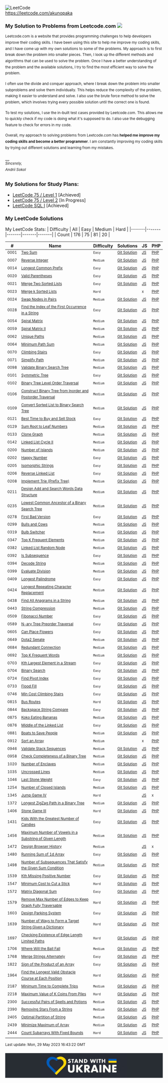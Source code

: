 ![LeetCode](https://img.shields.io/badge/My%20LeetCode%20Profile:-000000?style=for-the-badge&logo=LeetCode&logoColor=#d16c06) \
https://leetcode.com/akunopaka

### My Solution to Problems from Leetcode.com <img src="https://media.giphy.com/media/ZECV5BL5Y6aM1M4Szj/giphy.gif" width="50">

<sup>Leetcode.com is a website that provides programming challenges to help developers improve their coding skills. I
have
been using this site to help me improve my coding skills, and I have come up with my own solutions to some of the
problems. My approach is to first break down the problem into smaller pieces. Then, I look up the different methods and
algorithms that can be used to solve the problem. Once I have a better understanding of the problem and the available
solutions, I try to find the most efficient way to solve the problem.

</sup><sup>
I often use the divide and conquer approach, where I break down the problem into smaller subproblems and solve them
individually. This helps reduce the complexity of the problem, making it easier to understand and solve. I also use the
brute force method to solve the problem, which involves trying every possible solution until the correct one is found.

</sup><sup>
To test my solutions, I use the in-built test cases provided by Leetcode.com. This allows me to quickly check if my code
is doing what it's supposed to do. I also use the debugging feature to check for errors in my code.

</sup><sup>
Overall, my approach to solving problems from Leetcode.com has **helped me improve my coding skills and become a better
programmer**. I am constantly improving my coding skills by trying out different solutions and learning from my
mistakes.</sup>

__<br/>
<sup>*Sincerely, <br/>
Andrii Sokol*</sup>

### My Solutions for Study Plans:

* [LeetCode 75 / Level 1](https://github.com/akunopaka/leetcode/blob/master/Study-Plan--LeetCode-75--Level-1.md) [Achieved]
* [LeetCode 75 / Level 2](https://github.com/akunopaka/leetcode/blob/master/Study-Plan--LeetCode-75--Level-2.md) [In Progress]
* [LeetCode SQL I](https://github.com/akunopaka/leetcode/blob/master/Study-Plan--SQL-I--Level-1.md) [Achieved]

### My LeetCode Solutions

<!-- LeetCode Solutions Table -->
My LeetCode Stats: 
 | Difficulty  |  All | Easy | Medium | Hard |
|-------|-------|-------|-------|-------|
| Count |  176 |  75 |  81 |  20 | 


|   #   | Name  | Difficulty | Solutions | JS | PHP  |
|-------|-------|-------|------|------|------|
|<sup>0001</sup>|<sup>[Two Sum](https://leetcode.com/problems/two-sum/)</sup>|<sup>`Easy`</sup>|<sup>[Git Solution](https://github.com/akunopaka/leetcode/blob/master/solutions/0001--two-sum.md)</sup>|<sup>[JS](https://github.com/akunopaka/leetcode/blob/master/js/0001--two-sum.js)</sup>|<sup>[PHP](https://github.com/akunopaka/leetcode/blob/master/php/0001--two-sum.php)</sup>|
|<sup>0007</sup>|<sup>[Reverse Integer](https://leetcode.com/problems/reverse-integer/)</sup>|<sup>`Medium`</sup>|<sup>[Git Solution](https://github.com/akunopaka/leetcode/blob/master/solutions/0007--reverse-integer.md)</sup>|<sup>[JS](https://github.com/akunopaka/leetcode/blob/master/js/0007--reverse-integer.js)</sup>|<sup>[PHP](https://github.com/akunopaka/leetcode/blob/master/php/0007--reverse-integer.php)</sup>|
|<sup>0014</sup>|<sup>[Longest Common Prefix](https://leetcode.com/problems/longest-common-prefix/)</sup>|<sup>`Easy`</sup>|<sup>[Git Solution](https://github.com/akunopaka/leetcode/blob/master/solutions/0014--longest-common-prefix.md)</sup>|<sup>[JS](https://github.com/akunopaka/leetcode/blob/master/js/0014--longest-common-prefix.js)</sup>|<sup>[PHP](https://github.com/akunopaka/leetcode/blob/master/php/0014--longest-common-prefix.php)</sup>|
|<sup>0020</sup>|<sup>[Valid Parentheses](https://leetcode.com/problems/valid-parentheses/)</sup>|<sup>`Easy`</sup>|<sup>[Git Solution](https://github.com/akunopaka/leetcode/blob/master/solutions/0020--valid-parentheses.md)</sup>|<sup>[JS](https://github.com/akunopaka/leetcode/blob/master/js/0020--valid-parentheses.js)</sup>|<sup>[PHP](https://github.com/akunopaka/leetcode/blob/master/php/0020--valid-parentheses.php)</sup>|
|<sup>0021</sup>|<sup>[Merge Two Sorted Lists](https://leetcode.com/problems/merge-two-sorted-lists/)</sup>|<sup>`Easy`</sup>|<sup>[Git Solution](https://github.com/akunopaka/leetcode/blob/master/solutions/0021--merge-two-sorted-lists.md)</sup>|<sup>[JS](https://github.com/akunopaka/leetcode/blob/master/js/0021--merge-two-sorted-lists.js)</sup>|<sup>[PHP](https://github.com/akunopaka/leetcode/blob/master/php/0021--merge-two-sorted-lists.php)</sup>|
|<sup>0023</sup>|<sup>[Merge k Sorted Lists](https://leetcode.com/problems/merge-k-sorted-lists/)</sup>|<sup>`Hard`</sup>|<sup></sup>|<sup>x</sup>|<sup>[PHP](https://github.com/akunopaka/leetcode/blob/master/php/0023--merge-k-sorted-lists.php)</sup>|
|<sup>0024</sup>|<sup>[Swap Nodes in Pairs](https://leetcode.com/problems/swap-nodes-in-pairs/)</sup>|<sup>`Medium`</sup>|<sup>[Git Solution](https://github.com/akunopaka/leetcode/blob/master/solutions/0024--swap-nodes-in-pairs.md)</sup>|<sup>[JS](https://github.com/akunopaka/leetcode/blob/master/js/0024--swap-nodes-in-pairs.js)</sup>|<sup>[PHP](https://github.com/akunopaka/leetcode/blob/master/php/0024--swap-nodes-in-pairs.php)</sup>|
|<sup>0028</sup>|<sup>[Find the Index of the First Occurrence in a String](https://leetcode.com/problems/find-the-index-of-the-first-occurrence-in-a-string/)</sup>|<sup>`Easy`</sup>|<sup>[Git Solution](https://github.com/akunopaka/leetcode/blob/master/solutions/0028--find-the-index-of-the-first-occurrence-in-a-string.md)</sup>|<sup>[JS](https://github.com/akunopaka/leetcode/blob/master/js/0028--find-the-index-of-the-first-occurrence-in-a-string.js)</sup>|<sup>[PHP](https://github.com/akunopaka/leetcode/blob/master/php/0028--find-the-index-of-the-first-occurrence-in-a-string.php)</sup>|
|<sup>0054</sup>|<sup>[Spiral Matrix](https://leetcode.com/problems/spiral-matrix/)</sup>|<sup>`Medium`</sup>|<sup>[Git Solution](https://github.com/akunopaka/leetcode/blob/master/solutions/0054--spiral-matrix.md)</sup>|<sup>[JS](https://github.com/akunopaka/leetcode/blob/master/js/0054--spiral-matrix.js)</sup>|<sup>[PHP](https://github.com/akunopaka/leetcode/blob/master/php/0054--spiral-matrix.php)</sup>|
|<sup>0059</sup>|<sup>[Spiral Matrix II](https://leetcode.com/problems/spiral-matrix-ii/)</sup>|<sup>`Medium`</sup>|<sup>[Git Solution](https://github.com/akunopaka/leetcode/blob/master/solutions/0059--spiral-matrix-ii.md)</sup>|<sup>[JS](https://github.com/akunopaka/leetcode/blob/master/js/0059--spiral-matrix-ii.js)</sup>|<sup>[PHP](https://github.com/akunopaka/leetcode/blob/master/php/0059--spiral-matrix-ii.php)</sup>|
|<sup>0062</sup>|<sup>[Unique Paths](https://leetcode.com/problems/unique-paths/)</sup>|<sup>`Medium`</sup>|<sup>[Git Solution](https://github.com/akunopaka/leetcode/blob/master/solutions/0062--unique-paths.md)</sup>|<sup>[JS](https://github.com/akunopaka/leetcode/blob/master/js/0062--unique-paths.js)</sup>|<sup>[PHP](https://github.com/akunopaka/leetcode/blob/master/php/0062--unique-paths.php)</sup>|
|<sup>0064</sup>|<sup>[Minimum Path Sum](https://leetcode.com/problems/minimum-path-sum/)</sup>|<sup>`Medium`</sup>|<sup>[Git Solution](https://github.com/akunopaka/leetcode/blob/master/solutions/0064--minimum-path-sum.md)</sup>|<sup>[JS](https://github.com/akunopaka/leetcode/blob/master/js/0064--minimum-path-sum.js)</sup>|<sup>[PHP](https://github.com/akunopaka/leetcode/blob/master/php/0064--minimum-path-sum.php)</sup>|
|<sup>0070</sup>|<sup>[Climbing Stairs](https://leetcode.com/problems/climbing-stairs/)</sup>|<sup>`Easy`</sup>|<sup>[Git Solution](https://github.com/akunopaka/leetcode/blob/master/solutions/0070--climbing-stairs.md)</sup>|<sup>[JS](https://github.com/akunopaka/leetcode/blob/master/js/0070--climbing-stairs.js)</sup>|<sup>[PHP](https://github.com/akunopaka/leetcode/blob/master/php/0070--climbing-stairs.php)</sup>|
|<sup>0071</sup>|<sup>[Simplify Path](https://leetcode.com/problems/simplify-path/)</sup>|<sup>`Medium`</sup>|<sup>[Git Solution](https://github.com/akunopaka/leetcode/blob/master/solutions/0071--simplify-path.md)</sup>|<sup>[JS](https://github.com/akunopaka/leetcode/blob/master/js/0071--simplify-path.js)</sup>|<sup>[PHP](https://github.com/akunopaka/leetcode/blob/master/php/0071--simplify-path.php)</sup>|
|<sup>0098</sup>|<sup>[Validate Binary Search Tree](https://leetcode.com/problems/validate-binary-search-tree/)</sup>|<sup>`Medium`</sup>|<sup>[Git Solution](https://github.com/akunopaka/leetcode/blob/master/solutions/0098--validate-binary-search-tree.md)</sup>|<sup>[JS](https://github.com/akunopaka/leetcode/blob/master/js/0098--validate-binary-search-tree.js)</sup>|<sup>[PHP](https://github.com/akunopaka/leetcode/blob/master/php/0098--validate-binary-search-tree.php)</sup>|
|<sup>0101</sup>|<sup>[Symmetric Tree](https://leetcode.com/problems/symmetric-tree/)</sup>|<sup>`Easy`</sup>|<sup>[Git Solution](https://github.com/akunopaka/leetcode/blob/master/solutions/0101--symmetric-tree.md)</sup>|<sup>[JS](https://github.com/akunopaka/leetcode/blob/master/js/0101--symmetric-tree.js)</sup>|<sup>[PHP](https://github.com/akunopaka/leetcode/blob/master/php/0101--symmetric-tree.php)</sup>|
|<sup>0102</sup>|<sup>[Binary Tree Level Order Traversal](https://leetcode.com/problems/binary-tree-level-order-traversal/)</sup>|<sup>`Medium`</sup>|<sup>[Git Solution](https://github.com/akunopaka/leetcode/blob/master/solutions/0102--binary-tree-level-order-traversal.md)</sup>|<sup>[JS](https://github.com/akunopaka/leetcode/blob/master/js/0102--binary-tree-level-order-traversal.js)</sup>|<sup>[PHP](https://github.com/akunopaka/leetcode/blob/master/php/0102--binary-tree-level-order-traversal.php)</sup>|
|<sup>0106</sup>|<sup>[Construct Binary Tree from Inorder and Postorder Traversal](https://leetcode.com/problems/construct-binary-tree-from-inorder-and-postorder-traversal/)</sup>|<sup>`Medium`</sup>|<sup>[Git Solution](https://github.com/akunopaka/leetcode/blob/master/solutions/0106--construct-binary-tree-from-inorder-and-postorder-traversal.md)</sup>|<sup>[JS](https://github.com/akunopaka/leetcode/blob/master/js/0106--construct-binary-tree-from-inorder-and-postorder-traversal.js)</sup>|<sup>[PHP](https://github.com/akunopaka/leetcode/blob/master/php/0106--construct-binary-tree-from-inorder-and-postorder-traversal.php)</sup>|
|<sup>0109</sup>|<sup>[Convert Sorted List to Binary Search Tree](https://leetcode.com/problems/convert-sorted-list-to-binary-search-tree/)</sup>|<sup>`Medium`</sup>|<sup>[Git Solution](https://github.com/akunopaka/leetcode/blob/master/solutions/0109--convert-sorted-list-to-binary-search-tree.md)</sup>|<sup>[JS](https://github.com/akunopaka/leetcode/blob/master/js/0109--convert-sorted-list-to-binary-search-tree.js)</sup>|<sup>[PHP](https://github.com/akunopaka/leetcode/blob/master/php/0109--convert-sorted-list-to-binary-search-tree.php)</sup>|
|<sup>0121</sup>|<sup>[Best Time to Buy and Sell Stock](https://leetcode.com/problems/best-time-to-buy-and-sell-stock/)</sup>|<sup>`Easy`</sup>|<sup>[Git Solution](https://github.com/akunopaka/leetcode/blob/master/solutions/0121--best-time-to-buy-and-sell-stock.md)</sup>|<sup>[JS](https://github.com/akunopaka/leetcode/blob/master/js/0121--best-time-to-buy-and-sell-stock.js)</sup>|<sup>[PHP](https://github.com/akunopaka/leetcode/blob/master/php/0121--best-time-to-buy-and-sell-stock.php)</sup>|
|<sup>0129</sup>|<sup>[Sum Root to Leaf Numbers](https://leetcode.com/problems/sum-root-to-leaf-numbers/)</sup>|<sup>`Medium`</sup>|<sup>[Git Solution](https://github.com/akunopaka/leetcode/blob/master/solutions/0129--sum-root-to-leaf-numbers.md)</sup>|<sup>[JS](https://github.com/akunopaka/leetcode/blob/master/js/0129--sum-root-to-leaf-numbers.js)</sup>|<sup>[PHP](https://github.com/akunopaka/leetcode/blob/master/php/0129--sum-root-to-leaf-numbers.php)</sup>|
|<sup>0133</sup>|<sup>[Clone Graph](https://leetcode.com/problems/clone-graph/)</sup>|<sup>`Medium`</sup>|<sup>[Git Solution](https://github.com/akunopaka/leetcode/blob/master/solutions/0133--clone-graph.md)</sup>|<sup>[JS](https://github.com/akunopaka/leetcode/blob/master/js/0133--clone-graph.js)</sup>|<sup>[PHP](https://github.com/akunopaka/leetcode/blob/master/php/0133--clone-graph.php)</sup>|
|<sup>0142</sup>|<sup>[Linked List Cycle II](https://leetcode.com/problems/linked-list-cycle-ii/)</sup>|<sup>`Medium`</sup>|<sup>[Git Solution](https://github.com/akunopaka/leetcode/blob/master/solutions/0142--linked-list-cycle-ii.md)</sup>|<sup>[JS](https://github.com/akunopaka/leetcode/blob/master/js/0142--linked-list-cycle-ii.js)</sup>|<sup>[PHP](https://github.com/akunopaka/leetcode/blob/master/php/0142--linked-list-cycle-ii.php)</sup>|
|<sup>0200</sup>|<sup>[Number of Islands](https://leetcode.com/problems/number-of-islands/)</sup>|<sup>`Medium`</sup>|<sup>[Git Solution](https://github.com/akunopaka/leetcode/blob/master/solutions/0200--number-of-islands.md)</sup>|<sup>[JS](https://github.com/akunopaka/leetcode/blob/master/js/0200--number-of-islands.js)</sup>|<sup>[PHP](https://github.com/akunopaka/leetcode/blob/master/php/0200--number-of-islands.php)</sup>|
|<sup>0202</sup>|<sup>[Happy Number](https://leetcode.com/problems/happy-number/)</sup>|<sup>`Easy`</sup>|<sup>[Git Solution](https://github.com/akunopaka/leetcode/blob/master/solutions/0202--happy-number.md)</sup>|<sup>[JS](https://github.com/akunopaka/leetcode/blob/master/js/0202--happy-number.js)</sup>|<sup>[PHP](https://github.com/akunopaka/leetcode/blob/master/php/0202--happy-number.php)</sup>|
|<sup>0205</sup>|<sup>[Isomorphic Strings](https://leetcode.com/problems/isomorphic-strings/)</sup>|<sup>`Easy`</sup>|<sup>[Git Solution](https://github.com/akunopaka/leetcode/blob/master/solutions/0205--isomorphic-strings.md)</sup>|<sup>[JS](https://github.com/akunopaka/leetcode/blob/master/js/0205--isomorphic-strings.js)</sup>|<sup>[PHP](https://github.com/akunopaka/leetcode/blob/master/php/0205--isomorphic-strings.php)</sup>|
|<sup>0206</sup>|<sup>[Reverse Linked List](https://leetcode.com/problems/reverse-linked-list/)</sup>|<sup>`Easy`</sup>|<sup>[Git Solution](https://github.com/akunopaka/leetcode/blob/master/solutions/0206--reverse-linked-list.md)</sup>|<sup>[JS](https://github.com/akunopaka/leetcode/blob/master/js/0206--reverse-linked-list.js)</sup>|<sup>[PHP](https://github.com/akunopaka/leetcode/blob/master/php/0206--reverse-linked-list.php)</sup>|
|<sup>0208</sup>|<sup>[Implement Trie (Prefix Tree)](https://leetcode.com/problems/implement-trie-prefix-tree/)</sup>|<sup>`Medium`</sup>|<sup>[Git Solution](https://github.com/akunopaka/leetcode/blob/master/solutions/0208--implement-trie-prefix-tree.md)</sup>|<sup>[JS](https://github.com/akunopaka/leetcode/blob/master/js/0208--implement-trie-prefix-tree.js)</sup>|<sup>[PHP](https://github.com/akunopaka/leetcode/blob/master/php/0208--implement-trie-prefix-tree.php)</sup>|
|<sup>0211</sup>|<sup>[Design Add and Search Words Data Structure](https://leetcode.com/problems/design-add-and-search-words-data-structure/)</sup>|<sup>`Medium`</sup>|<sup>[Git Solution](https://github.com/akunopaka/leetcode/blob/master/solutions/0211--design-add-and-search-words-data-structure.md)</sup>|<sup>[JS](https://github.com/akunopaka/leetcode/blob/master/js/0211--design-add-and-search-words-data-structure.js)</sup>|<sup>[PHP](https://github.com/akunopaka/leetcode/blob/master/php/0211--design-add-and-search-words-data-structure.php)</sup>|
|<sup>0235</sup>|<sup>[Lowest Common Ancestor of a Binary Search Tree](https://leetcode.com/problems/lowest-common-ancestor-of-a-binary-search-tree/)</sup>|<sup>`Medium`</sup>|<sup>[Git Solution](https://github.com/akunopaka/leetcode/blob/master/solutions/0235--lowest-common-ancestor-of-a-binary-search-tree.md)</sup>|<sup>[JS](https://github.com/akunopaka/leetcode/blob/master/js/0235--lowest-common-ancestor-of-a-binary-search-tree.js)</sup>|<sup>[PHP](https://github.com/akunopaka/leetcode/blob/master/php/0235--lowest-common-ancestor-of-a-binary-search-tree.php)</sup>|
|<sup>0278</sup>|<sup>[First Bad Version](https://leetcode.com/problems/first-bad-version/)</sup>|<sup>`Easy`</sup>|<sup>[Git Solution](https://github.com/akunopaka/leetcode/blob/master/solutions/0278--first-bad-version.md)</sup>|<sup>[JS](https://github.com/akunopaka/leetcode/blob/master/js/0278--first-bad-version.js)</sup>|<sup>[PHP](https://github.com/akunopaka/leetcode/blob/master/php/0278--first-bad-version.php)</sup>|
|<sup>0299</sup>|<sup>[Bulls and Cows](https://leetcode.com/problems/bulls-and-cows/)</sup>|<sup>`Medium`</sup>|<sup>[Git Solution](https://github.com/akunopaka/leetcode/blob/master/solutions/0299--bulls-and-cows.md)</sup>|<sup>[JS](https://github.com/akunopaka/leetcode/blob/master/js/0299--bulls-and-cows.js)</sup>|<sup>[PHP](https://github.com/akunopaka/leetcode/blob/master/php/0299--bulls-and-cows.php)</sup>|
|<sup>0319</sup>|<sup>[Bulb Switcher](https://leetcode.com/problems/bulb-switcher/)</sup>|<sup>`Medium`</sup>|<sup>[Git Solution](https://github.com/akunopaka/leetcode/blob/master/solutions/0319--bulb-switcher.md)</sup>|<sup>[JS](https://github.com/akunopaka/leetcode/blob/master/js/0319--bulb-switcher.js)</sup>|<sup>[PHP](https://github.com/akunopaka/leetcode/blob/master/php/0319--bulb-switcher.php)</sup>|
|<sup>0347</sup>|<sup>[Top K Frequent Elements](https://leetcode.com/problems/top-k-frequent-elements/)</sup>|<sup>`Medium`</sup>|<sup>[Git Solution](https://github.com/akunopaka/leetcode/blob/master/solutions/0347--top-k-frequent-elements.md)</sup>|<sup>[JS](https://github.com/akunopaka/leetcode/blob/master/js/0347--top-k-frequent-elements.js)</sup>|<sup>[PHP](https://github.com/akunopaka/leetcode/blob/master/php/0347--top-k-frequent-elements.php)</sup>|
|<sup>0382</sup>|<sup>[Linked List Random Node](https://leetcode.com/problems/linked-list-random-node/)</sup>|<sup>`Medium`</sup>|<sup>[Git Solution](https://github.com/akunopaka/leetcode/blob/master/solutions/0382--linked-list-random-node.md)</sup>|<sup>[JS](https://github.com/akunopaka/leetcode/blob/master/js/0382--linked-list-random-node.js)</sup>|<sup>[PHP](https://github.com/akunopaka/leetcode/blob/master/php/0382--linked-list-random-node.php)</sup>|
|<sup>0392</sup>|<sup>[Is Subsequence](https://leetcode.com/problems/is-subsequence/)</sup>|<sup>`Easy`</sup>|<sup>[Git Solution](https://github.com/akunopaka/leetcode/blob/master/solutions/0392--is-subsequence.md)</sup>|<sup>[JS](https://github.com/akunopaka/leetcode/blob/master/js/0392--is-subsequence.js)</sup>|<sup>[PHP](https://github.com/akunopaka/leetcode/blob/master/php/0392--is-subsequence.php)</sup>|
|<sup>0394</sup>|<sup>[Decode String](https://leetcode.com/problems/decode-string/)</sup>|<sup>`Medium`</sup>|<sup>[Git Solution](https://github.com/akunopaka/leetcode/blob/master/solutions/0394--decode-string.md)</sup>|<sup>[JS](https://github.com/akunopaka/leetcode/blob/master/js/0394--decode-string.js)</sup>|<sup>[PHP](https://github.com/akunopaka/leetcode/blob/master/php/0394--decode-string.php)</sup>|
|<sup>0399</sup>|<sup>[Evaluate Division](https://leetcode.com/problems/evaluate-division/)</sup>|<sup>`Medium`</sup>|<sup>[Git Solution](https://github.com/akunopaka/leetcode/blob/master/solutions/0399--evaluate-division.md)</sup>|<sup>[JS](https://github.com/akunopaka/leetcode/blob/master/js/0399--evaluate-division.js)</sup>|<sup>[PHP](https://github.com/akunopaka/leetcode/blob/master/php/0399--evaluate-division.php)</sup>|
|<sup>0409</sup>|<sup>[Longest Palindrome](https://leetcode.com/problems/longest-palindrome/)</sup>|<sup>`Easy`</sup>|<sup>[Git Solution](https://github.com/akunopaka/leetcode/blob/master/solutions/0409--longest-palindrome.md)</sup>|<sup>[JS](https://github.com/akunopaka/leetcode/blob/master/js/0409--longest-palindrome.js)</sup>|<sup>[PHP](https://github.com/akunopaka/leetcode/blob/master/php/0409--longest-palindrome.php)</sup>|
|<sup>0424</sup>|<sup>[Longest Repeating Character Replacement](https://leetcode.com/problems/longest-repeating-character-replacement/)</sup>|<sup>`Medium`</sup>|<sup>[Git Solution](https://github.com/akunopaka/leetcode/blob/master/solutions/0424--longest-repeating-character-replacement.md)</sup>|<sup>[JS](https://github.com/akunopaka/leetcode/blob/master/js/0424--longest-repeating-character-replacement.js)</sup>|<sup>[PHP](https://github.com/akunopaka/leetcode/blob/master/php/0424--longest-repeating-character-replacement.php)</sup>|
|<sup>0438</sup>|<sup>[Find All Anagrams in a String](https://leetcode.com/problems/find-all-anagrams-in-a-string/)</sup>|<sup>`Medium`</sup>|<sup>[Git Solution](https://github.com/akunopaka/leetcode/blob/master/solutions/0438--find-all-anagrams-in-a-string.md)</sup>|<sup>[JS](https://github.com/akunopaka/leetcode/blob/master/js/0438--find-all-anagrams-in-a-string.js)</sup>|<sup>[PHP](https://github.com/akunopaka/leetcode/blob/master/php/0438--find-all-anagrams-in-a-string.php)</sup>|
|<sup>0443</sup>|<sup>[String Compression](https://leetcode.com/problems/string-compression/)</sup>|<sup>`Medium`</sup>|<sup>[Git Solution](https://github.com/akunopaka/leetcode/blob/master/solutions/0443--string-compression.md)</sup>|<sup>[JS](https://github.com/akunopaka/leetcode/blob/master/js/0443--string-compression.js)</sup>|<sup>[PHP](https://github.com/akunopaka/leetcode/blob/master/php/0443--string-compression.php)</sup>|
|<sup>0509</sup>|<sup>[Fibonacci Number](https://leetcode.com/problems/fibonacci-number/)</sup>|<sup>`Easy`</sup>|<sup>[Git Solution](https://github.com/akunopaka/leetcode/blob/master/solutions/0509--fibonacci-number.md)</sup>|<sup>[JS](https://github.com/akunopaka/leetcode/blob/master/js/0509--fibonacci-number.js)</sup>|<sup>[PHP](https://github.com/akunopaka/leetcode/blob/master/php/0509--fibonacci-number.php)</sup>|
|<sup>0589</sup>|<sup>[N-ary Tree Preorder Traversal](https://leetcode.com/problems/n-ary-tree-preorder-traversal/)</sup>|<sup>`Easy`</sup>|<sup>[Git Solution](https://github.com/akunopaka/leetcode/blob/master/solutions/0589--n-ary-tree-preorder-traversal.md)</sup>|<sup>[JS](https://github.com/akunopaka/leetcode/blob/master/js/0589--n-ary-tree-preorder-traversal.js)</sup>|<sup>[PHP](https://github.com/akunopaka/leetcode/blob/master/php/0589--n-ary-tree-preorder-traversal.php)</sup>|
|<sup>0605</sup>|<sup>[Can Place Flowers](https://leetcode.com/problems/can-place-flowers/)</sup>|<sup>`Easy`</sup>|<sup>[Git Solution](https://github.com/akunopaka/leetcode/blob/master/solutions/0605--can-place-flowers.txt)</sup>|<sup>[JS](https://github.com/akunopaka/leetcode/blob/master/js/0605--can-place-flowers.js)</sup>|<sup>[PHP](https://github.com/akunopaka/leetcode/blob/master/php/0605--can-place-flowers.php)</sup>|
|<sup>0649</sup>|<sup>[Dota2 Senate](https://leetcode.com/problems/dota2-senate/)</sup>|<sup>`Medium`</sup>|<sup>[Git Solution](https://github.com/akunopaka/leetcode/blob/master/solutions/0649--dota2-senate.md)</sup>|<sup>[JS](https://github.com/akunopaka/leetcode/blob/master/js/0649--dota2-senate.js)</sup>|<sup>[PHP](https://github.com/akunopaka/leetcode/blob/master/php/0649--dota2-senate.php)</sup>|
|<sup>0684</sup>|<sup>[Redundant Connection](https://leetcode.com/problems/redundant-connection/)</sup>|<sup>`Medium`</sup>|<sup>[Git Solution](https://github.com/akunopaka/leetcode/blob/master/solutions/0684--redundant-connection.md)</sup>|<sup>[JS](https://github.com/akunopaka/leetcode/blob/master/js/0684--redundant-connection.js)</sup>|<sup>[PHP](https://github.com/akunopaka/leetcode/blob/master/php/0684--redundant-connection.php)</sup>|
|<sup>0692</sup>|<sup>[Top K Frequent Words](https://leetcode.com/problems/top-k-frequent-words/)</sup>|<sup>`Medium`</sup>|<sup>[Git Solution](https://github.com/akunopaka/leetcode/blob/master/solutions/0692--top-k-frequent-words.md)</sup>|<sup>[JS](https://github.com/akunopaka/leetcode/blob/master/js/0692--top-k-frequent-words.js)</sup>|<sup>[PHP](https://github.com/akunopaka/leetcode/blob/master/php/0692--top-k-frequent-words.php)</sup>|
|<sup>0703</sup>|<sup>[Kth Largest Element in a Stream](https://leetcode.com/problems/kth-largest-element-in-a-stream/)</sup>|<sup>`Easy`</sup>|<sup>[Git Solution](https://github.com/akunopaka/leetcode/blob/master/solutions/0703--kth-largest-element-in-a-stream.md)</sup>|<sup>[JS](https://github.com/akunopaka/leetcode/blob/master/js/0703--kth-largest-element-in-a-stream.js)</sup>|<sup>[PHP](https://github.com/akunopaka/leetcode/blob/master/php/0703--kth-largest-element-in-a-stream.php)</sup>|
|<sup>0704</sup>|<sup>[Binary Search](https://leetcode.com/problems/binary-search/)</sup>|<sup>`Easy`</sup>|<sup>[Git Solution](https://github.com/akunopaka/leetcode/blob/master/solutions/0704--binary-search.md)</sup>|<sup>[JS](https://github.com/akunopaka/leetcode/blob/master/js/0704--binary-search.js)</sup>|<sup>[PHP](https://github.com/akunopaka/leetcode/blob/master/php/0704--binary-search.php)</sup>|
|<sup>0724</sup>|<sup>[Find Pivot Index](https://leetcode.com/problems/find-pivot-index/)</sup>|<sup>`Easy`</sup>|<sup>[Git Solution](https://github.com/akunopaka/leetcode/blob/master/solutions/0724--find-pivot-index.md)</sup>|<sup>[JS](https://github.com/akunopaka/leetcode/blob/master/js/0724--find-pivot-index.js)</sup>|<sup>[PHP](https://github.com/akunopaka/leetcode/blob/master/php/0724--find-pivot-index.php)</sup>|
|<sup>0733</sup>|<sup>[Flood Fill](https://leetcode.com/problems/flood-fill/)</sup>|<sup>`Easy`</sup>|<sup>[Git Solution](https://github.com/akunopaka/leetcode/blob/master/solutions/0733--flood-fill.md)</sup>|<sup>[JS](https://github.com/akunopaka/leetcode/blob/master/js/0733--flood-fill.js)</sup>|<sup>[PHP](https://github.com/akunopaka/leetcode/blob/master/php/0733--flood-fill.php)</sup>|
|<sup>0746</sup>|<sup>[Min Cost Climbing Stairs](https://leetcode.com/problems/min-cost-climbing-stairs/)</sup>|<sup>`Easy`</sup>|<sup>[Git Solution](https://github.com/akunopaka/leetcode/blob/master/solutions/0746--min-cost-climbing-stairs.md)</sup>|<sup>[JS](https://github.com/akunopaka/leetcode/blob/master/js/0746--min-cost-climbing-stairs.js)</sup>|<sup>[PHP](https://github.com/akunopaka/leetcode/blob/master/php/0746--min-cost-climbing-stairs.php)</sup>|
|<sup>0815</sup>|<sup>[Bus Routes](https://leetcode.com/problems/bus-routes/)</sup>|<sup>`Hard`</sup>|<sup>[Git Solution](https://github.com/akunopaka/leetcode/blob/master/solutions/0815--bus-routes.md)</sup>|<sup>[JS](https://github.com/akunopaka/leetcode/blob/master/js/0815--bus-routes.js)</sup>|<sup>[PHP](https://github.com/akunopaka/leetcode/blob/master/php/0815--bus-routes.php)</sup>|
|<sup>0844</sup>|<sup>[Backspace String Compare](https://leetcode.com/problems/backspace-string-compare/)</sup>|<sup>`Easy`</sup>|<sup>[Git Solution](https://github.com/akunopaka/leetcode/blob/master/solutions/0844--backspace-string-compare.md)</sup>|<sup>[JS](https://github.com/akunopaka/leetcode/blob/master/js/0844--backspace-string-compare.js)</sup>|<sup>[PHP](https://github.com/akunopaka/leetcode/blob/master/php/0844--backspace-string-compare.php)</sup>|
|<sup>0875</sup>|<sup>[Koko Eating Bananas](https://leetcode.com/problems/koko-eating-bananas/)</sup>|<sup>`Medium`</sup>|<sup>[Git Solution](https://github.com/akunopaka/leetcode/blob/master/solutions/875--koko-eating-bananas.txt)</sup>|<sup>[JS](https://github.com/akunopaka/leetcode/blob/master/js/875--koko-eating-bananas.js)</sup>|<sup>[PHP](https://github.com/akunopaka/leetcode/blob/master/php/875--koko-eating-bananas.php)</sup>|
|<sup>0876</sup>|<sup>[Middle of the Linked List](https://leetcode.com/problems/middle-of-the-linked-list/)</sup>|<sup>`Easy`</sup>|<sup>[Git Solution](https://github.com/akunopaka/leetcode/blob/master/solutions/0876--middle-of-the-linked-list.md)</sup>|<sup>[JS](https://github.com/akunopaka/leetcode/blob/master/js/0876--middle-of-the-linked-list.js)</sup>|<sup>[PHP](https://github.com/akunopaka/leetcode/blob/master/php/0876--middle-of-the-linked-list.php)</sup>|
|<sup>0881</sup>|<sup>[Boats to Save People](https://leetcode.com/problems/boats-to-save-people/)</sup>|<sup>`Medium`</sup>|<sup>[Git Solution](https://github.com/akunopaka/leetcode/blob/master/solutions/0881--boats-to-save-people.md)</sup>|<sup>[JS](https://github.com/akunopaka/leetcode/blob/master/js/0881--boats-to-save-people.js)</sup>|<sup>[PHP](https://github.com/akunopaka/leetcode/blob/master/php/0881--boats-to-save-people.php)</sup>|
|<sup>0912</sup>|<sup>[Sort an Array](https://leetcode.com/problems/sort-an-array/)</sup>|<sup>`Medium`</sup>|<sup></sup>|<sup>x</sup>|<sup>[PHP](https://github.com/akunopaka/leetcode/blob/master/php/912--sort-an-array.php)</sup>|
|<sup>0946</sup>|<sup>[Validate Stack Sequences](https://leetcode.com/problems/validate-stack-sequences/)</sup>|<sup>`Medium`</sup>|<sup>[Git Solution](https://github.com/akunopaka/leetcode/blob/master/solutions/0946--validate-stack-sequences.md)</sup>|<sup>[JS](https://github.com/akunopaka/leetcode/blob/master/js/0946--validate-stack-sequences.js)</sup>|<sup>[PHP](https://github.com/akunopaka/leetcode/blob/master/php/0946--validate-stack-sequences.php)</sup>|
|<sup>0958</sup>|<sup>[Check Completeness of a Binary Tree](https://leetcode.com/problems/check-completeness-of-a-binary-tree/)</sup>|<sup>`Medium`</sup>|<sup>[Git Solution](https://github.com/akunopaka/leetcode/blob/master/solutions/958--check-completeness-of-a-binary-tree.txt)</sup>|<sup>[JS](https://github.com/akunopaka/leetcode/blob/master/js/958--check-completeness-of-a-binary-tree.js)</sup>|<sup>[PHP](https://github.com/akunopaka/leetcode/blob/master/php/958--check-completeness-of-a-binary-tree.php)</sup>|
|<sup>1020</sup>|<sup>[Number of Enclaves](https://leetcode.com/problems/number-of-enclaves/)</sup>|<sup>`Medium`</sup>|<sup>[Git Solution](https://github.com/akunopaka/leetcode/blob/master/solutions/1020--number-of-enclaves.md)</sup>|<sup>[JS](https://github.com/akunopaka/leetcode/blob/master/js/1020--number-of-enclaves.js)</sup>|<sup>[PHP](https://github.com/akunopaka/leetcode/blob/master/php/1020--number-of-enclaves.php)</sup>|
|<sup>1035</sup>|<sup>[Uncrossed Lines](https://leetcode.com/problems/uncrossed-lines/)</sup>|<sup>`Medium`</sup>|<sup>[Git Solution](https://github.com/akunopaka/leetcode/blob/master/solutions/1035--uncrossed-lines.md)</sup>|<sup>[JS](https://github.com/akunopaka/leetcode/blob/master/js/1035--uncrossed-lines.js)</sup>|<sup>[PHP](https://github.com/akunopaka/leetcode/blob/master/php/1035--uncrossed-lines.php)</sup>|
|<sup>1046</sup>|<sup>[Last Stone Weight](https://leetcode.com/problems/last-stone-weight/)</sup>|<sup>`Easy`</sup>|<sup>[Git Solution](https://github.com/akunopaka/leetcode/blob/master/solutions/1046--last-stone-weight.md)</sup>|<sup>[JS](https://github.com/akunopaka/leetcode/blob/master/js/1046--last-stone-weight.js)</sup>|<sup>[PHP](https://github.com/akunopaka/leetcode/blob/master/php/1046--last-stone-weight.php)</sup>|
|<sup>1254</sup>|<sup>[Number of Closed Islands](https://leetcode.com/problems/number-of-closed-islands/)</sup>|<sup>`Medium`</sup>|<sup>[Git Solution](https://github.com/akunopaka/leetcode/blob/master/solutions/1254--number-of-closed-islands.md)</sup>|<sup>[JS](https://github.com/akunopaka/leetcode/blob/master/js/1254--number-of-closed-islands.js)</sup>|<sup>[PHP](https://github.com/akunopaka/leetcode/blob/master/php/1254--number-of-closed-islands.php)</sup>|
|<sup>1345</sup>|<sup>[Jump Game IV](https://leetcode.com/problems/jump-game-iv/)</sup>|<sup>`Hard`</sup>|<sup></sup>|<sup>[JS](https://github.com/akunopaka/leetcode/blob/master/js/1345--jump-game-iv.js)</sup>|<sup>x</sup>|
|<sup>1372</sup>|<sup>[Longest ZigZag Path in a Binary Tree](https://leetcode.com/problems/longest-zigzag-path-in-a-binary-tree/)</sup>|<sup>`Medium`</sup>|<sup>[Git Solution](https://github.com/akunopaka/leetcode/blob/master/solutions/1372--longest-zigzag-path-in-a-binary-tree.md)</sup>|<sup>[JS](https://github.com/akunopaka/leetcode/blob/master/js/1372--longest-zigzag-path-in-a-binary-tree.js)</sup>|<sup>[PHP](https://github.com/akunopaka/leetcode/blob/master/php/1372--longest-zigzag-path-in-a-binary-tree.php)</sup>|
|<sup>1406</sup>|<sup>[Stone Game III](https://leetcode.com/problems/stone-game-iii/)</sup>|<sup>`Hard`</sup>|<sup>[Git Solution](https://github.com/akunopaka/leetcode/blob/master/solutions/1406--stone-game-iii.md)</sup>|<sup>[JS](https://github.com/akunopaka/leetcode/blob/master/js/1406--stone-game-iii.js)</sup>|<sup>[PHP](https://github.com/akunopaka/leetcode/blob/master/php/1406--stone-game-iii.php)</sup>|
|<sup>1431</sup>|<sup>[Kids With the Greatest Number of Candies](https://leetcode.com/problems/kids-with-the-greatest-number-of-candies/)</sup>|<sup>`Easy`</sup>|<sup>[Git Solution](https://github.com/akunopaka/leetcode/blob/master/solutions/1431--kids-with-the-greatest-number-of-candies.md)</sup>|<sup>[JS](https://github.com/akunopaka/leetcode/blob/master/js/1431--kids-with-the-greatest-number-of-candies.js)</sup>|<sup>[PHP](https://github.com/akunopaka/leetcode/blob/master/php/1431--kids-with-the-greatest-number-of-candies.php)</sup>|
|<sup>1456</sup>|<sup>[Maximum Number of Vowels in a Substring of Given Length](https://leetcode.com/problems/maximum-number-of-vowels-in-a-substring-of-given-length/)</sup>|<sup>`Medium`</sup>|<sup>[Git Solution](https://github.com/akunopaka/leetcode/blob/master/solutions/1456--maximum-number-of-vowels-in-a-substring-of-given-length.md)</sup>|<sup>[JS](https://github.com/akunopaka/leetcode/blob/master/js/1456--maximum-number-of-vowels-in-a-substring-of-given-length.js)</sup>|<sup>[PHP](https://github.com/akunopaka/leetcode/blob/master/php/1456--maximum-number-of-vowels-in-a-substring-of-given-length.php)</sup>|
|<sup>1472</sup>|<sup>[Design Browser History](https://leetcode.com/problems/design-browser-history/)</sup>|<sup>`Medium`</sup>|<sup></sup>|<sup>[JS](https://github.com/akunopaka/leetcode/blob/master/js/1472--design-browser-history.js)</sup>|<sup>x</sup>|
|<sup>1480</sup>|<sup>[Running Sum of 1d Array](https://leetcode.com/problems/running-sum-of-1d-array/)</sup>|<sup>`Easy`</sup>|<sup>[Git Solution](https://github.com/akunopaka/leetcode/blob/master/solutions/1480--running-sum-of-1d-array.md)</sup>|<sup>[JS](https://github.com/akunopaka/leetcode/blob/master/js/1480--running-sum-of-1d-array.js)</sup>|<sup>[PHP](https://github.com/akunopaka/leetcode/blob/master/php/1480--running-sum-of-1d-array.php)</sup>|
|<sup>1498</sup>|<sup>[Number of Subsequences That Satisfy the Given Sum Condition](https://leetcode.com/problems/number-of-subsequences-that-satisfy-the-given-sum-condition/)</sup>|<sup>`Medium`</sup>|<sup>[Git Solution](https://github.com/akunopaka/leetcode/blob/master/solutions/1498--number-of-subsequences-that-satisfy-the-given-sum-condition.md)</sup>|<sup>[JS](https://github.com/akunopaka/leetcode/blob/master/js/1498--number-of-subsequences-that-satisfy-the-given-sum-condition.js)</sup>|<sup>[PHP](https://github.com/akunopaka/leetcode/blob/master/php/1498--number-of-subsequences-that-satisfy-the-given-sum-condition.php)</sup>|
|<sup>1539</sup>|<sup>[Kth Missing Positive Number](https://leetcode.com/problems/kth-missing-positive-number/)</sup>|<sup>`Easy`</sup>|<sup>[Git Solution](https://github.com/akunopaka/leetcode/blob/master/solutions/1539--kth-missing-positive-number.txt)</sup>|<sup>[JS](https://github.com/akunopaka/leetcode/blob/master/js/1539--kth-missing-positive-number.js)</sup>|<sup>[PHP](https://github.com/akunopaka/leetcode/blob/master/php/1539--kth-missing-positive-number.php)</sup>|
|<sup>1547</sup>|<sup>[Minimum Cost to Cut a Stick](https://leetcode.com/problems/minimum-cost-to-cut-a-stick/)</sup>|<sup>`Hard`</sup>|<sup>[Git Solution](https://github.com/akunopaka/leetcode/blob/master/solutions/1547--minimum-cost-to-cut-a-stick.md)</sup>|<sup>[JS](https://github.com/akunopaka/leetcode/blob/master/js/1547--minimum-cost-to-cut-a-stick.js)</sup>|<sup>[PHP](https://github.com/akunopaka/leetcode/blob/master/php/1547--minimum-cost-to-cut-a-stick.php)</sup>|
|<sup>1572</sup>|<sup>[Matrix Diagonal Sum](https://leetcode.com/problems/matrix-diagonal-sum/)</sup>|<sup>`Easy`</sup>|<sup>[Git Solution](https://github.com/akunopaka/leetcode/blob/master/solutions/1572--matrix-diagonal-sum.md)</sup>|<sup>[JS](https://github.com/akunopaka/leetcode/blob/master/js/1572--matrix-diagonal-sum.js)</sup>|<sup>[PHP](https://github.com/akunopaka/leetcode/blob/master/php/1572--matrix-diagonal-sum.php)</sup>|
|<sup>1579</sup>|<sup>[Remove Max Number of Edges to Keep Graph Fully Traversable](https://leetcode.com/problems/remove-max-number-of-edges-to-keep-graph-fully-traversable/)</sup>|<sup>`Hard`</sup>|<sup>[Git Solution](https://github.com/akunopaka/leetcode/blob/master/solutions/1579--remove-max-number-of-edges-to-keep-graph-fully-traversable.md)</sup>|<sup>[JS](https://github.com/akunopaka/leetcode/blob/master/js/1579--remove-max-number-of-edges-to-keep-graph-fully-traversable.js)</sup>|<sup>[PHP](https://github.com/akunopaka/leetcode/blob/master/php/1579--remove-max-number-of-edges-to-keep-graph-fully-traversable.php)</sup>|
|<sup>1603</sup>|<sup>[Design Parking System](https://leetcode.com/problems/design-parking-system/)</sup>|<sup>`Easy`</sup>|<sup>[Git Solution](https://github.com/akunopaka/leetcode/blob/master/solutions/1603--design-parking-system.md)</sup>|<sup>[JS](https://github.com/akunopaka/leetcode/blob/master/js/1603--design-parking-system.js)</sup>|<sup>[PHP](https://github.com/akunopaka/leetcode/blob/master/php/1603--design-parking-system.php)</sup>|
|<sup>1639</sup>|<sup>[Number of Ways to Form a Target String Given a Dictionary](https://leetcode.com/problems/number-of-ways-to-form-a-target-string-given-a-dictionary/)</sup>|<sup>`Hard`</sup>|<sup>[Git Solution](https://github.com/akunopaka/leetcode/blob/master/solutions/1639--number-of-ways-to-form-a-target-string-given-a-dictionary.md)</sup>|<sup>[JS](https://github.com/akunopaka/leetcode/blob/master/js/1639--number-of-ways-to-form-a-target-string-given-a-dictionary.js)</sup>|<sup>[PHP](https://github.com/akunopaka/leetcode/blob/master/php/1639--number-of-ways-to-form-a-target-string-given-a-dictionary.php)</sup>|
|<sup>1697</sup>|<sup>[Checking Existence of Edge Length Limited Paths](https://leetcode.com/problems/checking-existence-of-edge-length-limited-paths/)</sup>|<sup>`Hard`</sup>|<sup>[Git Solution](https://github.com/akunopaka/leetcode/blob/master/solutions/1697--checking-existence-of-edge-length-limited-paths.md)</sup>|<sup>[JS](https://github.com/akunopaka/leetcode/blob/master/js/1697--checking-existence-of-edge-length-limited-paths.js)</sup>|<sup>[PHP](https://github.com/akunopaka/leetcode/blob/master/php/1697--checking-existence-of-edge-length-limited-paths.php)</sup>|
|<sup>1706</sup>|<sup>[Where Will the Ball Fall](https://leetcode.com/problems/where-will-the-ball-fall/)</sup>|<sup>`Medium`</sup>|<sup>[Git Solution](https://github.com/akunopaka/leetcode/blob/master/solutions/1706--where-will-the-ball-fall.md)</sup>|<sup>[JS](https://github.com/akunopaka/leetcode/blob/master/js/1706--where-will-the-ball-fall.js)</sup>|<sup>[PHP](https://github.com/akunopaka/leetcode/blob/master/php/1706--where-will-the-ball-fall.php)</sup>|
|<sup>1768</sup>|<sup>[Merge Strings Alternately](https://leetcode.com/problems/merge-strings-alternately/)</sup>|<sup>`Easy`</sup>|<sup>[Git Solution](https://github.com/akunopaka/leetcode/blob/master/solutions/1768--merge-strings-alternately.md)</sup>|<sup>[JS](https://github.com/akunopaka/leetcode/blob/master/js/1768--merge-strings-alternately.js)</sup>|<sup>[PHP](https://github.com/akunopaka/leetcode/blob/master/php/1768--merge-strings-alternately.php)</sup>|
|<sup>1822</sup>|<sup>[Sign of the Product of an Array](https://leetcode.com/problems/sign-of-the-product-of-an-array/)</sup>|<sup>`Easy`</sup>|<sup>[Git Solution](https://github.com/akunopaka/leetcode/blob/master/solutions/1822--sign-of-the-product-of-an-array.md)</sup>|<sup>[JS](https://github.com/akunopaka/leetcode/blob/master/js/1822--sign-of-the-product-of-an-array.js)</sup>|<sup>[PHP](https://github.com/akunopaka/leetcode/blob/master/php/1822--sign-of-the-product-of-an-array.php)</sup>|
|<sup>1964</sup>|<sup>[Find the Longest Valid Obstacle Course at Each Position](https://leetcode.com/problems/find-the-longest-valid-obstacle-course-at-each-position/)</sup>|<sup>`Hard`</sup>|<sup>[Git Solution](https://github.com/akunopaka/leetcode/blob/master/solutions/1964--find-the-longest-valid-obstacle-course-at-each-position.md)</sup>|<sup>[JS](https://github.com/akunopaka/leetcode/blob/master/js/1964--find-the-longest-valid-obstacle-course-at-each-position.js)</sup>|<sup>[PHP](https://github.com/akunopaka/leetcode/blob/master/php/1964--find-the-longest-valid-obstacle-course-at-each-position.php)</sup>|
|<sup>2187</sup>|<sup>[Minimum Time to Complete Trips](https://leetcode.com/problems/minimum-time-to-complete-trips/)</sup>|<sup>`Medium`</sup>|<sup>[Git Solution](https://github.com/akunopaka/leetcode/blob/master/solutions/2187--minimum-time-to-complete-trips.txt)</sup>|<sup>[JS](https://github.com/akunopaka/leetcode/blob/master/js/2187--minimum-time-to-complete-trips.js)</sup>|<sup>[PHP](https://github.com/akunopaka/leetcode/blob/master/php/2187--minimum-time-to-complete-trips.php)</sup>|
|<sup>2218</sup>|<sup>[Maximum Value of K Coins From Piles](https://leetcode.com/problems/maximum-value-of-k-coins-from-piles/)</sup>|<sup>`Hard`</sup>|<sup>[Git Solution](https://github.com/akunopaka/leetcode/blob/master/solutions/2218--maximum-value-of-k-coins-from-piles.md)</sup>|<sup>[JS](https://github.com/akunopaka/leetcode/blob/master/js/2218--maximum-value-of-k-coins-from-piles.js)</sup>|<sup>[PHP](https://github.com/akunopaka/leetcode/blob/master/php/2218--maximum-value-of-k-coins-from-piles.php)</sup>|
|<sup>2300</sup>|<sup>[Successful Pairs of Spells and Potions](https://leetcode.com/problems/successful-pairs-of-spells-and-potions/)</sup>|<sup>`Medium`</sup>|<sup>[Git Solution](https://github.com/akunopaka/leetcode/blob/master/solutions/2300--successful-pairs-of-spells-and-potions.md)</sup>|<sup>[JS](https://github.com/akunopaka/leetcode/blob/master/js/2300--successful-pairs-of-spells-and-potions.js)</sup>|<sup>[PHP](https://github.com/akunopaka/leetcode/blob/master/php/2300--successful-pairs-of-spells-and-potions.php)</sup>|
|<sup>2390</sup>|<sup>[Removing Stars From a String](https://leetcode.com/problems/removing-stars-from-a-string/)</sup>|<sup>`Medium`</sup>|<sup>[Git Solution](https://github.com/akunopaka/leetcode/blob/master/solutions/2390--removing-stars-from-a-string.md)</sup>|<sup>[JS](https://github.com/akunopaka/leetcode/blob/master/js/2390--removing-stars-from-a-string.js)</sup>|<sup>[PHP](https://github.com/akunopaka/leetcode/blob/master/php/2390--removing-stars-from-a-string.php)</sup>|
|<sup>2405</sup>|<sup>[Optimal Partition of String](https://leetcode.com/problems/optimal-partition-of-string/)</sup>|<sup>`Medium`</sup>|<sup>[Git Solution](https://github.com/akunopaka/leetcode/blob/master/solutions/2405--optimal-partition-of-string.md)</sup>|<sup>[JS](https://github.com/akunopaka/leetcode/blob/master/js/2405--optimal-partition-of-string.js)</sup>|<sup>[PHP](https://github.com/akunopaka/leetcode/blob/master/php/2405--optimal-partition-of-string.php)</sup>|
|<sup>2439</sup>|<sup>[Minimize Maximum of Array](https://leetcode.com/problems/minimize-maximum-of-array/)</sup>|<sup>`Medium`</sup>|<sup>[Git Solution](https://github.com/akunopaka/leetcode/blob/master/solutions/2439--minimize-maximum-of-array.md)</sup>|<sup>[JS](https://github.com/akunopaka/leetcode/blob/master/js/2439--minimize-maximum-of-array.js)</sup>|<sup>[PHP](https://github.com/akunopaka/leetcode/blob/master/php/2439--minimize-maximum-of-array.php)</sup>|
|<sup>2444</sup>|<sup>[Count Subarrays With Fixed Bounds](https://leetcode.com/problems/count-subarrays-with-fixed-bounds/)</sup>|<sup>`Hard`</sup>|<sup>[Git Solution](https://github.com/akunopaka/leetcode/blob/master/solutions/2444--count-subarrays-with-fixed-bounds.txt)</sup>|<sup>[JS](https://github.com/akunopaka/leetcode/blob/master/js/2444--count-subarrays-with-fixed-bounds.js)</sup>|<sup>[PHP](https://github.com/akunopaka/leetcode/blob/master/php/2444--count-subarrays-with-fixed-bounds.php)</sup>|

<sup>Last update:  Mon, 29 May 2023 16:43:22 GMT</sub>
<!-- End LeetCode Solutions of Table -->

<img src="https://github.com/akunopaka/akunopaka/blob/main/img/Stand_with_Ukraine_Footer_h200.jpeg" title="Stand with Ukraine" alt="Stand with Ukraine" />
